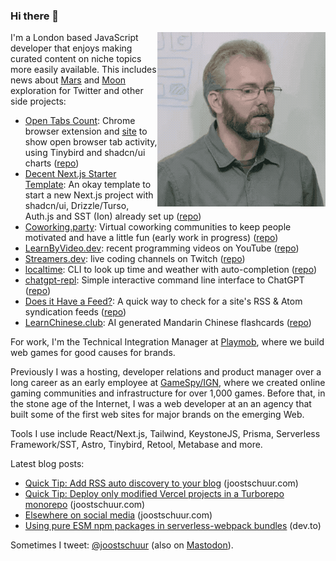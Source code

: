 ### Hi there 👋

<img align="right" alt="Me in an actual meeting that one time" src="https://raw.githubusercontent.com/jschuur/jschuur/master/joost_nonono.gif">

I'm a London based JavaScript developer that enjoys making curated content on niche topics more easily available. This includes news about [Mars](http://twitter.com/martiansoil) and [Moon](https://twitter.com/lunarsoil) exploration for Twitter and other side projects:

* [Open Tabs Count](https://tabs.joostschuur.com): Chrome browser extension and [site](https://tabs.joostschuur.com) to show open browser tab activity, using Tinybird and shadcn/ui charts ([repo](https://github.com/jschuur/open-tabs-count))
* [Decent Next.js Starter Template](https://decent.joostschuur.com): An okay template to start a new Next.js project with shadcn/ui, Drizzle/Turso, Auth.js and SST (Ion) already set up ([repo](https://github.com/jschuur/decent-nextjs-starter-template))
* [Coworking.party](https://coworking.party): Virtual coworking communities to keep people motivated and have a little fun (early work in progress) ([repo](https://github.com/jschuur/coworking.party))
* [LearnByVideo.dev](https://learnbyvideo.dev): recent programming videos on YouTube ([repo](https://github.com/jschuur/learnbyvideo.dev))
* [Streamers.dev](https://streamers.dev): live coding channels on Twitch ([repo](https://github.com/jschuur/streamers.dev))
* [localtime](https://www.npmjs.com/package/localtime-cli): CLI to look up time and weather with auto-completion ([repo](https://github.com/jschuur/localtime-cli))
* [chatgpt-repl](https://www.npmjs.com/package/chatgpt-repl): Simple interactive command line interface to ChatGPT ([repo](https://github.com/jschuur/chatgpt-repl))
* [Does it Have a Feed?](https://doesithaveafeed-com.vercel.app/): A quick way to check for a site's RSS & Atom syndication feeds ([repo](https://github.com/jschuur/doesithaveafeed.com))
* [LearnChinese.club](https://learnchinese.club): AI generated Mandarin Chinese flashcards ([repo](https://github.com/jschuur/learnchinese.club))

For work, I'm the Technical Integration Manager at [Playmob](https://playmob.com), where we build web games for good causes for brands.

Previously I was a hosting, developer relations and product manager over a long career as an early employee at [GameSpy/IGN](https://en.wikipedia.org/wiki/GameSpy), where we created online gaming communities and infrastructure for over 1,000 games. Before that, in the stone age of the Internet, I was a web developer at an an agency that built some of the first web sites for major brands on the emerging Web.

Tools I use include React/Next.js, Tailwind, KeystoneJS, Prisma, Serverless Framework/SST, Astro, Tinybird, Retool, Metabase and more.

Latest blog posts:

* [Quick Tip: Add RSS auto discovery to your blog](https://www.joostschuur.com/blog/quick-tip-add-rss-auto-discovery-to-your-blog) (joostschuur.com)
* [Quick Tip: Deploy only modified Vercel projects in a Turborepo monorepo](http://localhost:3000/blog/quick-tip-deploy-only-modified-vercel-projects-in-a-turborepo-onorepo) (joostschuur.com)
* [Elsewhere on social media](https://www.joostschuur.com/blog/elsewhere-on-social-media) (joostschuur.com)
* [Using pure ESM npm packages in serverless-webpack bundles](https://dev.to/joostschuur/using-pure-esm-npm-packages-in-serverless-webpack-bundles-apd) (dev.to)

Sometimes I tweet: [@joostschuur](https://twitter.com/joostschuur) (also on [Mastodon](https://mastodon.social/@joostschuur)).
